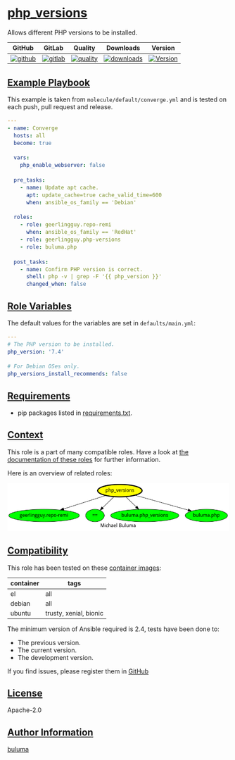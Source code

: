 # [php_versions](#php_versions)

Allows different PHP versions to be installed.

|GitHub|GitLab|Quality|Downloads|Version|
|------|------|-------|---------|-------|
|[![github](https://github.com/buluma/ansible-role-php_versions/workflows/Ansible%20Molecule/badge.svg)](https://github.com/buluma/ansible-role-php_versions/actions)|[![gitlab](https://gitlab.com/buluma/ansible-role-php_versions/badges/master/pipeline.svg)](https://gitlab.com/buluma/ansible-role-php_versions)|[![quality](https://img.shields.io/ansible/quality/)](https://galaxy.ansible.com/buluma/php_versions)|[![downloads](https://img.shields.io/ansible/role/d/)](https://galaxy.ansible.com/buluma/php_versions)|[![Version](https://img.shields.io/github/release/buluma/ansible-role-php_versions.svg)](https://github.com/buluma/ansible-role-php_versions/releases/)|

## [Example Playbook](#example-playbook)

This example is taken from `molecule/default/converge.yml` and is tested on each push, pull request and release.
```yaml
---
- name: Converge
  hosts: all
  become: true

  vars:
    php_enable_webserver: false

  pre_tasks:
    - name: Update apt cache.
      apt: update_cache=true cache_valid_time=600
      when: ansible_os_family == 'Debian'

  roles:
    - role: geerlingguy.repo-remi
      when: ansible_os_family == 'RedHat'
    - role: geerlingguy.php-versions
    - role: buluma.php

  post_tasks:
    - name: Confirm PHP version is correct.
      shell: php -v | grep -F '{{ php_version }}'
      changed_when: false
```


## [Role Variables](#role-variables)

The default values for the variables are set in `defaults/main.yml`:
```yaml
---
# The PHP version to be installed.
php_version: '7.4'

# For Debian OSes only.
php_versions_install_recommends: false
```

## [Requirements](#requirements)

- pip packages listed in [requirements.txt](https://github.com/buluma/ansible-role-php_versions/blob/main/requirements.txt).


## [Context](#context)

This role is a part of many compatible roles. Have a look at [the documentation of these roles](https://buluma.co.ke/) for further information.

Here is an overview of related roles:

![dependencies](https://raw.githubusercontent.com/buluma/ansible-role-php_versions/png/requirements.png "Dependencies")

## [Compatibility](#compatibility)

This role has been tested on these [container images](https://hub.docker.com/u/buluma):

|container|tags|
|---------|----|
|el|all|
|debian|all|
|ubuntu|trusty, xenial, bionic|

The minimum version of Ansible required is 2.4, tests have been done to:

- The previous version.
- The current version.
- The development version.



If you find issues, please register them in [GitHub](https://github.com/buluma/ansible-role-php_versions/issues)

## [License](#license)

Apache-2.0

## [Author Information](#author-information)

[buluma](https://buluma.github.io/)
